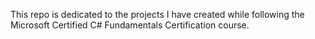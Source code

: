 This repo is dedicated to the projects I have created while following the Microsoft Certified C# Fundamentals Certification course.
